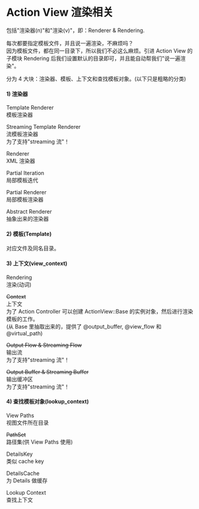 # Action View 渲染相关

包括"渲染器(n)"和"渲染(v)"，即：Renderer & Rendering.

每次都要指定模板文件，并且说一遍渲染，不麻烦吗？<br>
因为模板文件，都在同一目录下，所以我们不必这么麻烦。引进 Action View 的子模块 Rendering 后我们设置默认的目录即可，并且能自动帮我们"说一遍渲染"。

分为 4 大块：渲染器、模板、上下文和查找模板对象。(以下只是粗略的分类)

#### 1) 渲染器

Template Renderer  
模板渲染器

Streaming Template Renderer  
流模板渲染器  
为了支持"streaming 流"！

Renderer  
XML 渲染器

Partial Iteration  
局部模板迭代

Partial Renderer  
局部模板渲染器

Abstract Renderer  
抽象出来的渲染器

#### 2) 模板(Template)

对应文件及同名目录。

#### 3) 上下文(view_context)

Rendering  
渲染(动词)

~~Context~~  
上下文  
为了 Action Controller 可以创建 ActionView::Base 的实例对象，然后进行渲染模板的工作。  
(从 Base 里抽取出来的，提供了 @output_buffer, @view_flow 和 @virtual_path)

~~Output Flow & Streaming Flow~~  
输出流  
为了支持"streaming 流"！

~~Output Buffer & Streaming Buffer~~  
输出缓冲区  
为了支持"streaming 流"！

#### 4) 查找模板对象(lookup_context)

View Paths  
视图文件所在目录

~~PathSet~~  
路径集(供 View Paths 使用)

DetailsKey  
类似 cache key

DetailsCache  
为 Details 做缓存

Lookup Context  
查找上下文
